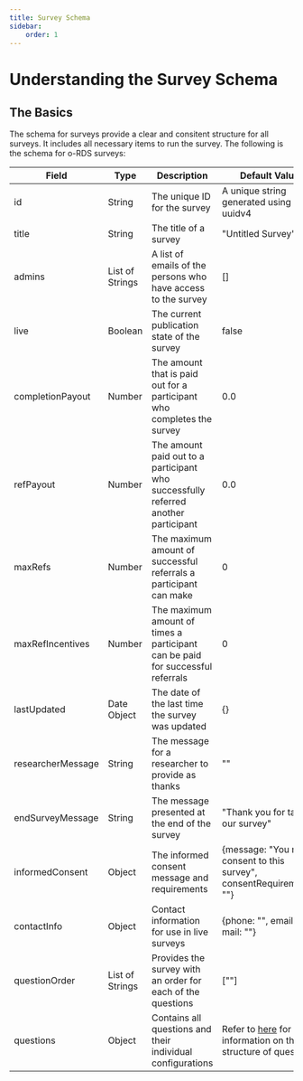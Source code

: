 ```yaml
---
title: Survey Schema
sidebar:
    order: 1
---
```


# Understanding the Survey Schema

## The Basics

The schema for surveys provide a clear and consitent structure for all surveys. It includes all necessary items to run the survey. The following is the schema for o-RDS surveys:

| Field             | Type            | Description                                                                        | Default Value                                                                     |
|-------------------|-----------------|------------------------------------------------------------------------------------|-----------------------------------------------------------------------------------|
| id                | String          | The unique ID for the survey                                                      | A unique string generated using uuidv4                                            |
| title             | String          | The title of a survey                                                              | "Untitled Survey"                                                                 |
| admins            | List of Strings | A list of emails of the persons who have access to the survey                      | []                                                                                |
| live              | Boolean         | The current publication state of the survey                                        | false                                                                             |
| completionPayout  | Number          | The amount that is paid out for a participant who completes the survey            | 0.0                                                                               |
| refPayout         | Number          | The amount paid out to a participant who successfully referred another participant | 0.0                                                                               |
| maxRefs           | Number          | The maximum amount of successful referrals a participant can make                  | 0                                                                                 |
| maxRefIncentives  | Number          | The maximum amount of times a participant can be paid for successful referrals     | 0                                                                                 |
| lastUpdated       | Date Object     | The date of the last time the survey was updated                                   | {}                                                                                |
| researcherMessage | String          | The message for a researcher to provide as thanks                                  | ""                                                                                |
| endSurveyMessage  | String          | The message presented at the end of the survey                                     | "Thank you for taking our survey"                                                 |
| informedConsent   | Object          | The informed consent message and requirements                                      | {message: "You must consent to this survey", consentRequirements: ""}              |
| contactInfo       | Object          | Contact information for use in live surveys                                        | {phone: "", email: "", mail: ""}                                                  |
| questionOrder     | List of Strings | Provides the survey with an order for each of the questions                        | [""]                                                                              |
| questions         | Object          | Contains all questions and their individual configurations                         | Refer to [here](/survey-design/questions) for more information on the structure of questions |

